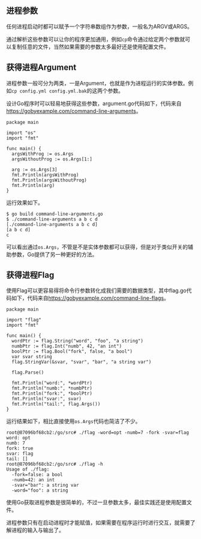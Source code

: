 
## 进程参数

任何进程启动时都可以赋予一个字符串数组作为参数，一般名为ARGV或ARGS。

通过解析这些参数可以让你的程序更加通用，例如`cp`命令通过给定两个参数就可以复制任意的文件，当然如果需要的参数太多最好还是使用配置文件。

## 获得进程Argument

进程参数一般可分为两类，一是Argument，也就是作为进程运行的实体参数。例如`cp config.yml config.yml.bak`的这两个参数。

设计Go程序时可以轻易地获得这些参数，argument.go代码如下，代码来自<https://gobyexample.com/command-line-arguments>。

```
package main

import "os"
import "fmt"

func main() {
  argsWithProg := os.Args
  argsWithoutProg := os.Args[1:]

  arg := os.Args[3]
  fmt.Println(argsWithProg)
  fmt.Println(argsWithoutProg)
  fmt.Println(arg)
}
```

运行效果如下。

```
$ go build command-line-arguments.go
$ ./command-line-arguments a b c d
[./command-line-arguments a b c d]
[a b c d]
c
```

可以看出通过`os.Args`，不管是不是实体参数都可以获得，但是对于类似开关的辅助参数，Go提供了另一种更好的方法。

## 获得进程Flag

使用Flag可以更容易得将命令行参数转化成我们需要的数据类型，其中flag.go代码如下，代码来自<https://gobyexample.com/command-line-flags>。

```
package main

import "flag"
import "fmt"

func main() {
  wordPtr := flag.String("word", "foo", "a string")
  numbPtr := flag.Int("numb", 42, "an int")
  boolPtr := flag.Bool("fork", false, "a bool")
  var svar string
  flag.StringVar(&svar, "svar", "bar", "a string var")

  flag.Parse()

  fmt.Println("word:", *wordPtr)
  fmt.Println("numb:", *numbPtr)
  fmt.Println("fork:", *boolPtr)
  fmt.Println("svar:", svar)
  fmt.Println("tail:", flag.Args())
}
```

运行结果如下，相比直接使用`os.Args`代码也简洁了不少。

```
root@87096bf68cb2:/go/src# ./flag -word=opt -numb=7 -fork -svar=flag
word: opt
numb: 7
fork: true
svar: flag
tail: []
root@87096bf68cb2:/go/src# ./flag -h
Usage of ./flag:
  -fork=false: a bool
  -numb=42: an int
  -svar="bar": a string var
  -word="foo": a string
```

使用Go获取进程参数是很简单的，不过一旦参数太多，最佳实践还是使用配置文件。

进程参数只有在启动进程时才能赋值，如果需要在程序运行时进行交互，就需要了解进程的输入与输出了。
